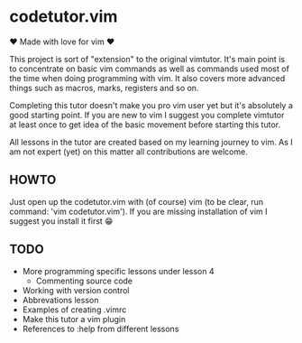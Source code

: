# codetutor.vim

:heart: Made with love for vim :heart:

This project is sort of "extension" to the original vimtutor. It's main
point is to concentrate on basic vim commands as well as commands used
most of the time when doing programming with vim. It also covers more
advanced things such as macros, marks, registers and so on.

Completing this tutor doesn't make you pro vim user yet but it's absolutely
a good starting point. If you are new to vim I suggest you complete
vimtutor at least once to get idea of the basic movement before starting
this tutor.

All lessons in the tutor are created based on my learning journey to
vim. As I am not expert (yet) on this matter all contributions are
welcome.

## HOWTO

Just open up the codetutor.vim with (of course) vim (to be clear, run
command: 'vim codetutor.vim'). If you are missing installation of vim
I suggest you install it first :grin:

## TODO

* More programming specific lessons under lesson 4
    * Commenting source code
* Working with version control
* Abbrevations lesson
* Examples of creating .vimrc
* Make this tutor a vim plugin
* References to :help from different lessons

